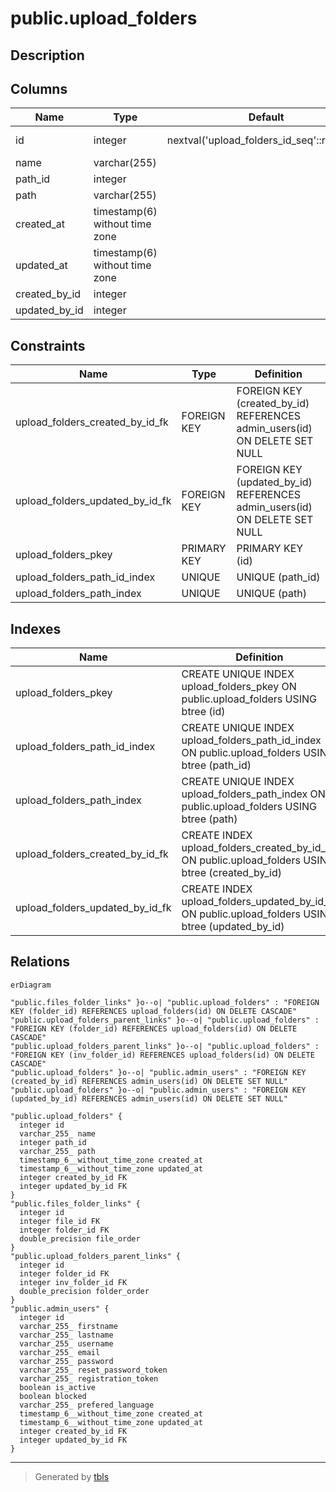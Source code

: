 # public.upload_folders

## Description

## Columns

| Name | Type | Default | Nullable | Children | Parents | Comment |
| ---- | ---- | ------- | -------- | -------- | ------- | ------- |
| id | integer | nextval('upload_folders_id_seq'::regclass) | false | [public.files_folder_links](public.files_folder_links.md) [public.upload_folders_parent_links](public.upload_folders_parent_links.md) |  |  |
| name | varchar(255) |  | true |  |  |  |
| path_id | integer |  | true |  |  |  |
| path | varchar(255) |  | true |  |  |  |
| created_at | timestamp(6) without time zone |  | true |  |  |  |
| updated_at | timestamp(6) without time zone |  | true |  |  |  |
| created_by_id | integer |  | true |  | [public.admin_users](public.admin_users.md) |  |
| updated_by_id | integer |  | true |  | [public.admin_users](public.admin_users.md) |  |

## Constraints

| Name | Type | Definition |
| ---- | ---- | ---------- |
| upload_folders_created_by_id_fk | FOREIGN KEY | FOREIGN KEY (created_by_id) REFERENCES admin_users(id) ON DELETE SET NULL |
| upload_folders_updated_by_id_fk | FOREIGN KEY | FOREIGN KEY (updated_by_id) REFERENCES admin_users(id) ON DELETE SET NULL |
| upload_folders_pkey | PRIMARY KEY | PRIMARY KEY (id) |
| upload_folders_path_id_index | UNIQUE | UNIQUE (path_id) |
| upload_folders_path_index | UNIQUE | UNIQUE (path) |

## Indexes

| Name | Definition |
| ---- | ---------- |
| upload_folders_pkey | CREATE UNIQUE INDEX upload_folders_pkey ON public.upload_folders USING btree (id) |
| upload_folders_path_id_index | CREATE UNIQUE INDEX upload_folders_path_id_index ON public.upload_folders USING btree (path_id) |
| upload_folders_path_index | CREATE UNIQUE INDEX upload_folders_path_index ON public.upload_folders USING btree (path) |
| upload_folders_created_by_id_fk | CREATE INDEX upload_folders_created_by_id_fk ON public.upload_folders USING btree (created_by_id) |
| upload_folders_updated_by_id_fk | CREATE INDEX upload_folders_updated_by_id_fk ON public.upload_folders USING btree (updated_by_id) |

## Relations

```mermaid
erDiagram

"public.files_folder_links" }o--o| "public.upload_folders" : "FOREIGN KEY (folder_id) REFERENCES upload_folders(id) ON DELETE CASCADE"
"public.upload_folders_parent_links" }o--o| "public.upload_folders" : "FOREIGN KEY (folder_id) REFERENCES upload_folders(id) ON DELETE CASCADE"
"public.upload_folders_parent_links" }o--o| "public.upload_folders" : "FOREIGN KEY (inv_folder_id) REFERENCES upload_folders(id) ON DELETE CASCADE"
"public.upload_folders" }o--o| "public.admin_users" : "FOREIGN KEY (created_by_id) REFERENCES admin_users(id) ON DELETE SET NULL"
"public.upload_folders" }o--o| "public.admin_users" : "FOREIGN KEY (updated_by_id) REFERENCES admin_users(id) ON DELETE SET NULL"

"public.upload_folders" {
  integer id
  varchar_255_ name
  integer path_id
  varchar_255_ path
  timestamp_6__without_time_zone created_at
  timestamp_6__without_time_zone updated_at
  integer created_by_id FK
  integer updated_by_id FK
}
"public.files_folder_links" {
  integer id
  integer file_id FK
  integer folder_id FK
  double_precision file_order
}
"public.upload_folders_parent_links" {
  integer id
  integer folder_id FK
  integer inv_folder_id FK
  double_precision folder_order
}
"public.admin_users" {
  integer id
  varchar_255_ firstname
  varchar_255_ lastname
  varchar_255_ username
  varchar_255_ email
  varchar_255_ password
  varchar_255_ reset_password_token
  varchar_255_ registration_token
  boolean is_active
  boolean blocked
  varchar_255_ prefered_language
  timestamp_6__without_time_zone created_at
  timestamp_6__without_time_zone updated_at
  integer created_by_id FK
  integer updated_by_id FK
}
```

---

> Generated by [tbls](https://github.com/k1LoW/tbls)
